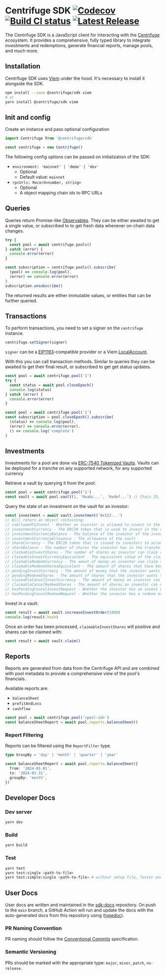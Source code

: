 # Centrifuge SDK [![Codecov](https://codecov.io/gh/centrifuge/sdk/graph/badge.svg?token=Q2yU8QfefP)](https://codecov.io/gh/centrifuge/sdk) [![Build CI status](https://github.com/centrifuge/sdk/actions/workflows/build-test-report.yml/badge.svg)](https://github.com/centrifuge/sdk/actions/workflows/build-test-report.yml) [![Latest Release](https://img.shields.io/github/v/release/centrifuge/sdk?sort=semver)](https://github.com/centrifuge/sdk/releases/latest)

The Centrifuge SDK is a JavaScript client for interacting with the [Centrifuge](https://centrifuge.io) ecosystem. It provides a comprehensive, fully typed library to integrate investments and redemptions, generate financial reports, manage pools, and much more.

## Installation

Centrifuge SDK uses [Viem](https://viem.sh/) under the hood. It's necessary to install it alongside the SDK.

```bash
npm install --save @centrifuge/sdk viem
# or
yarn install @centrifuge/sdk viem
```

## Init and config

Create an instance and pass optional configuration

```js
import Centrifuge from '@centrifuge/sdk'

const centrifuge = new Centrifuge()
```

The following config options can be passed on initialization of the SDK:

- `environment: 'mainnet' | 'demo' | 'dev'`
  - Optional
  - Default value: `mainnet`
- `rpcUrls: Record<number, string>`
  - Optional
  - A object mapping chain ids to RPC URLs

## Queries

Queries return Promise-like [Observables](https://rxjs.dev/guide/observable). They can be either awaited to get a single value, or subscribed to to get fresh data whenever on-chain data changes.

```js
try {
  const pool = await centrifuge.pools()
} catch (error) {
  console.error(error)
}
```

```js
const subscription = centrifuge.pools().subscribe(
  (pool) => console.log(pool),
  (error) => console.error(error)
)
subscription.unsubscribe()
```

The returned results are either immutable values, or entities that can be further queried.

## Transactions

To perform transactions, you need to set a signer on the `centrifuge` instance.

```js
centrifuge.setSigner(signer)
```

`signer` can be a [EIP1193](https://eips.ethereum.org/EIPS/eip-1193)-compatible provider or a Viem [LocalAccount](https://viem.sh/docs/accounts/local).

With this you can call transaction methods. Similar to queries they can be awaited to get their final result, or subscribed to get get status updates.

```js
const pool = await centrifuge.pool('1')
try {
  const status = await pool.closeEpoch()
  console.log(status)
} catch (error) {
  console.error(error)
}
```

```js
const pool = await centrifuge.pool('1')
const subscription = pool.closeEpoch().subscribe(
  (status) => console.log(pool),
  (error) => console.error(error),
  () => console.log('complete')
)
```

## Investments

Investments for a pool are done via [ERC-7540 Tokenized Vaults](https://eips.ethereum.org/EIPS/eip-7540). Vaults can be deployed for a tranche on any supported network, for any supported currency

Retrieve a vault by querying it from the pool:

```js
const pool = await centrifuge.pool('1')
const vault = await pool.vault(1, '0xabc...', '0xdef...') // Chain ID, tranche ID, investment currency address
```

Query the state of an investment on the vault for an investor:

```js
const investment = await vault.investment('0x123...')
// Will return an object containing:
// isAllowedToInvest - Whether an investor is allowed to invest in the tranche
// investmentCurrency - The ERC20 token that is used to invest in the vault
// investmentCurrencyBalance - The balance of the investor of the investment currency
// investmentCurrencyAllowance - The allowance of the vault
// shareCurrency - The ERC20 token that is issued to investors to account for their share in the tranche
// shareBalance - The number of shares the investor has in the tranche
// claimableInvestShares - The number of shares an investor can claim after their invest order has been processed (partially or not)
// claimableInvestCurrencyEquivalent - The equivalent value of the claimable shares denominated in the invest currency
// claimableRedeemCurrency - The amout of money an investor can claim after their redeem order has been processed (partially or not)
// claimableRedeemSharesEquivalent - The amount of shares that have been redeemed for which the investor can claim money
// pendingInvestCurrency - The amount of money that the investor wants to invest in the tranche that has not been processed yet
// pendingRedeemShares - The amount of shares that the investor wants to redeem from the tranche that has not been processed yet
// claimableCancelInvestCurrency - The amount of money an investor can claim after an invest order cancellation has been processed
// claimableCancelRedeemShares - The amount of shares an investor can claim after a redeem order cancellation has been processed
// hasPendingCancelInvestRequest - Whether the investor has an invest order that is in the process of being cancelled
// hasPendingCancelRedeemRequest - Whether the investor has a redeem order that is in the process of being cancelled
```

Invest in a vault:

```js
const result = await vault.increaseInvestOrder(1000)
console.log(result.hash)
```

Once an order has been processed, `claimableInvestShares` will positive and shares can be claimed with:

```js
const result = await vault.claim()
```

## Reports

Reports are generated from data from the Centrifuge API and are combined with pool metadata to provide a comprehensive view of the pool's financials.

Available reports are:

- `balanceSheet`
- `profitAndLoss`
- `cashflow`

```ts
const pool = await centrifuge.pool('<pool-id>')
const balanceSheetReport = await pool.reports.balanceSheet()
```

### Report Filtering

Reports can be filtered using the `ReportFilter` type.

```ts
type GroupBy = 'day' | 'month' | 'quarter' | 'year'

const balanceSheetReport = await pool.reports.balanceSheet({
  from: '2024-01-01',
  to: '2024-01-31',
  groupBy: 'month',
})
```

## Developer Docs

### Dev server

```bash
yarn dev
```

### Build

```bash
yarn build
```

### Test

```bash
yarn test
yarn test:single <path-to-file>
yarn test:simple:single <path-to-file> # without setup file, faster and without tenderly setup
```

## User Docs

User docs are written and maintained in the [sdk-docs](https://github.com/centrifuge/sdk-docs) repository. On push to the `main` branch, a GitHub Action will run and update the docs with the auto-generated docs from this repository using ([typedoc](https://typedoc.org/)).

### PR Naming Convention

PR naming should follow the [Conventional Commits](https://www.conventionalcommits.org/en/v1.0.0/) specification.

### Semantic Versioning

PRs should be marked with the appropriate type: `major`, `minor`, `patch`, `no-release`.

